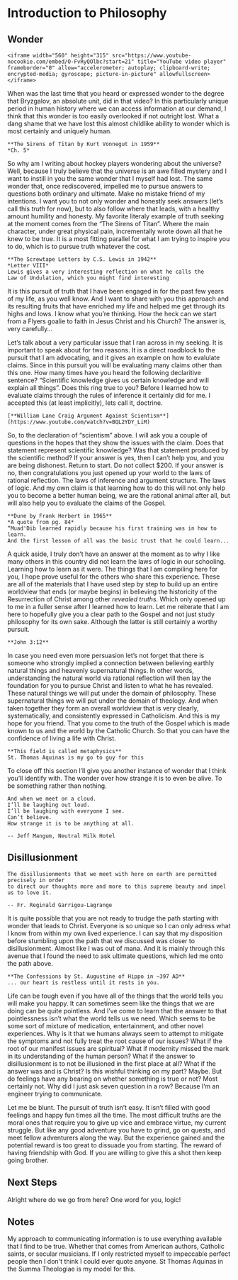# Introduction to Philosophy

## Wonder

```{raw} html
<iframe width="560" height="315" src="https://www.youtube-nocookie.com/embed/O-FvRyQOlbc?start=21" title="YouTube video player" frameborder="0" allow="accelerometer; autoplay; clipboard-write; encrypted-media; gyroscope; picture-in-picture" allowfullscreen></iframe>
```
When was the last time that you heard or expressed wonder to the degree that
Bryzgalov, an absolute unit, did in that video? In this particularly unique
period in human history where we can access information at our demand, I think
that this wonder is too easily overlooked if not outright lost.
What a dang shame that we have lost this almost childlike ability to wonder
which is most certainly and uniquely human.

```{margin}
**The Sirens of Titan by Kurt Vonnegut in 1959**
*Ch. 5*
```

So why am I writing about hockey players wondering about the universe? Well,
because I truly believe that the universe is an awe filled mystery and I want
to instill in you the same wonder that I myself had lost. The same wonder that,
once rediscovered, impelled me to pursue answers to questions both ordinary and
ultimate. Make no mistake friend of my intentions. I want you to not only
wonder and honestly seek answers (let’s call this *truth* for now), but to also
follow where that leads, with a healthy amount humility and honesty. My favorite
literaly example of truth seeking at the moment comes from the “The Sirens of Titan”.
Where the main character, under great physical pain, incrementally wrote down
all that he knew to be true. It is a most fitting parallel for what I am trying to
inspire you to do, which is to pursue truth whatever the cost.

```{margin}
**The Screwtape Letters by C.S. Lewis in 1942**
*Letter VIII*
Lewis gives a very interesting reflection on what he calls the 
Law of Undulation, which you might find interesting
```

It is this pursuit of truth that I have been engaged in for the past few years
of my life, as you well know. And I want to share with you this approach and
its resulting fruits that have enriched my life and helped me get through its
highs and lows. I know what you’re thinking. How the heck can we start from a
Flyers goalie to faith in Jesus Christ and his Church? 
The answer is, very carefully…

Let’s talk about a very particular issue that I ran across in my seeking.
It is important to speak about for two reasons. It is a direct roadblock to
the pursuit that I am advocating, and it gives an example on how to evalulate
claims. Since in this pursuit you will be evaluating many claims other than
this one. How many times have you heard the following declaritive sentence?
“Scientific knowledge gives us certain knowledge and will explain
all things”. Does this ring true to you? Before I learned how to evaluate
claims through the rules of inference it certainly did for me. I accepted this
(at least implicitly), lets call it, doctrine.

```{margin}
[**William Lane Craig Argument Against Scientism**](https://www.youtube.com/watch?v=BQL2YDY_LiM)
```
So, to the declaration of “scientism” above. I will ask you a couple of
questions in the hopes that they show the issues with the claim. Does that
statement represent scientific knowledge? Was that statement produced by the
scientific method? If your answer is yes, then I can’t help you, and you are being dishonest.
Return to start. Do not collect $200. If your answer is no, then
congratulations you just opened up your world to the laws of rational reflection.
The laws of inference and argument structure. The laws of logic. And my own
claim is that learning how to do this will not only help you to become a better
human being, we are the rational animal after all, but will also help you to
evaluate the claims of the Gospel.

```{margin}
**Dune by Frank Herbert in 1965**
*A quote from pg. 84*
“Muad'Dib learned rapidly because his first training was in how to learn.
And the first lesson of all was the basic trust that he could learn...
```

A quick aside, I truly don’t have an answer at the moment as to why I like many
others in this country did not learn the laws of logic in our schooling.
Learning how to learn as it were. The things that I am compiling here for you,
I hope prove useful for the others who share this experience. These are all of
the materials that I have used step by step to build up an entire worldview that
ends (or maybe begins) in believing the historicity of the Resurrection of
Christ among other *revealed truths*. Which only opened up to me in a fuller
sense after I learned how to learn. Let me reiterate that I am here to hopefully
give you a clear path to the Gospel and not just study philosophy for its own sake.
Although the latter is still certainly a worthy pursuit.

```{margin}
**John 3:12**
```

In case you need even more persuasion let’s not forget that there is someone
who strongly implied a connection between believing earthly natural things and
heavenly supernatural things. In other words, understanding the natural world
via rational reflection will then lay the foundation for you to pursue Christ
and listen to what he has revealed. These natural things we will put under the
domain of philosophy. These supernatural things we will put under the domain of
theology. And when taken together they form an overall worldview that is very
clearly, systematically, and consistently expressed in Catholicism.
And this is my hope for you friend. That you come to the truth of the Gospel
which is made known to us and the world by the Catholic Church. 
So that you can have the confidence of living a life with Christ.

```{margin}
**This field is called metaphysics**
St. Thomas Aquinas is my go to guy for this
```

To close off this section I’ll give you another instance of wonder
that I think you’ll identify with. The wonder over how strange it is to even
be alive. To be something rather than nothing.

```{epigraph}
And when we meet on a cloud.
I’ll be laughing out loud.
I’ll be laughing with everyone I see.
Can’t believe.
How strange it is to be anything at all.

-- Jeff Mangum, Neutral Milk Hotel
```

## Disillusionment

```{epigraph}
The disillusionments that we meet with here on earth are permitted precisely in order
to direct our thoughts more and more to this supreme beauty and impel us to love it.

-- Fr. Reginald Garrigou-Lagrange
```
It is quite possible that you are not ready to trudge the path starting with wonder
that leads to Christ. Everyone is so unique so I can only adress what I know
from within my own lived experience. I can say that my disposition before
stumbling upon the path that we discussed was closer to disillusionment. Almost
like I was out of mana. And it is mainly through this avenue that I found the
need to ask ultimate questions, which led me onto the path above.

```{margin}
**The Confessions by St. Augustine of Hippo in ~397 AD**
... our heart is restless until it rests in you.
```

Life can be tough even if you have all of the things that the world tells you
will make you happy. It can sometimes seem like the things that we are doing
can be quite pointless. And I’ve come to learn that the answer to that
pointlessness isn’t what the world tells us we need. Which seems to be some
sort of mixture of medication, entertainment, and other novel experiences.
Why is it that we humans always seem to attempt to mitigate the symptoms and not
fully treat the root cause of our issues? What if the root of our manifest
issues are spiritual? What if modernity missed the mark in its understanding
of the human person? What if the answer to disillusionment is to not be
illusioned in the first place at all? What if the answer was and is Christ?
Is this wishful thinking on my part? Maybe. But do feelings have any bearing
on whether something is true or not? Most certainly not. Why did I just ask
seven question in a row? Because I’m an engineer trying to communicate.

Let me be blunt. The pursuit of truth isn’t easy. It isn’t filled with good
feelings and happy fun times all the time. The most difficult truths are the moral ones that
require you to give up vice and embrace virtue, my current struggle.
But like any good adventure you have to grind, go on quests, and meet fellow
adventurers along the way. But the experience gained and the potential reward
is too great to dissuade you from starting. The reward of having friendship
with God. If you are willing to give this a shot then keep going brother.

## Next Steps
Alright where do we go from here? One word for you, logic!

## Notes
My approach to communicating information is to use everything available that I find to be true.
Whether that comes from American authors, Catholic saints, or secular musicians.
If I only restricted myself to impeccable perfect people then I don't think I could
ever quote anyone. St Thomas Aquinas in the Summa Theologiae is my model for this.
